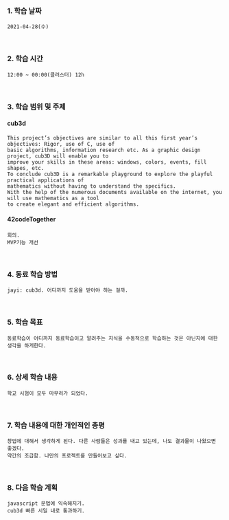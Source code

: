 ### 1. 학습 날짜
    2021-04-28(수)
​
### 2. 학습 시간
    12:00 ~ 00:00(클러스터) 12h
​
### 3. 학습 범위 및 주제      
#### cub3d
    This project’s objectives are similar to all this first year’s objectives: Rigor, use of C, use of 
    basic algorithms, information research etc. As a graphic design project, cub3D will enable you to 
    improve your skills in these areas: windows, colors, events, fill shapes, etc.
    To conclude cub3D is a remarkable playground to explore the playful practical applications of 
    mathematics without having to understand the specifics.
    With the help of the numerous documents available on the internet, you will use mathematics as a tool 
    to create elegant and efficient algorithms.
    
#### 42codeTogether
    회의.
    MVP기능 개선
​
### 4. 동료 학습 방법
    jayi: cub3d. 어디까지 도움을 받아야 하는 걸까.
​
### 5. 학습 목표
    동료학습이 어디까지 동료학습이고 알려주는 지식을 수동적으로 학습하는 것은 아닌지에 대한 생각을 하게한다. 
​   
### 6. 상세 학습 내용
    학교 시험이 모두 마무리가 되었다. 
​
### 7. 학습 내용에 대한 개인적인 총평
    창업에 대해서 생각하게 된다. 다른 사람들은 성과를 내고 있는데, 나도 결과물이 나왔으면 좋겠다. 
    약간의 조급함. 나만의 프로젝트를 만들어보고 싶다.
​
### 8. 다음 학습 계획
    javascript 문법에 익숙해지기.
    cub3d 빠른 시일 내로 통과하기.